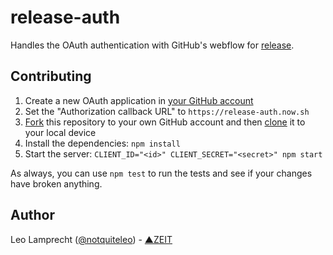 # release-auth

Handles the OAuth authentication with GitHub's webflow for [release](https://github.com/zeit/release).

## Contributing

1. Create a new OAuth application in [your GitHub account](https://github.com/settings/developers)
2. Set the "Authorization callback URL" to `https://release-auth.now.sh`
3. [Fork](https://help.github.com/articles/fork-a-repo/) this repository to your own GitHub account and then [clone](https://help.github.com/articles/cloning-a-repository/) it to your local device
4. Install the dependencies: `npm install`
5. Start the server: `CLIENT_ID="<id>" CLIENT_SECRET="<secret>" npm start`

As always, you can use `npm test` to run the tests and see if your changes have broken anything.

## Author

Leo Lamprecht ([@notquiteleo](https://twitter.com/notquiteleo)) - [▲ZEIT](https://zeit.co)
